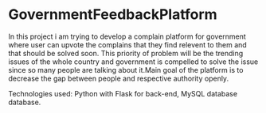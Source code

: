 # GovernmentFeedbackPlatform

In this project i am trying to develop a complain platform for government where user can upvote the complains that they find relevent to them and that should be solved soon. This priority of problem will be the trending issues of the whole country and government is compelled to solve the issue since so many people are talking about it.Main goal of the platform is to decrease the gap between people and respective authority openly.

Technologies used: Python with Flask for back-end, MySQL database database.
